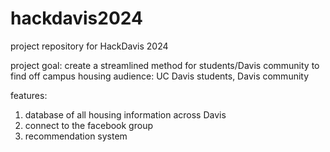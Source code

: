 # hackdavis2024
project repository for HackDavis 2024

project goal: create a streamlined method for students/Davis community to find off campus housing
audience: UC Davis students, Davis community

features: 
1) database of all housing information across Davis
2) connect to the facebook group
3) recommendation system
